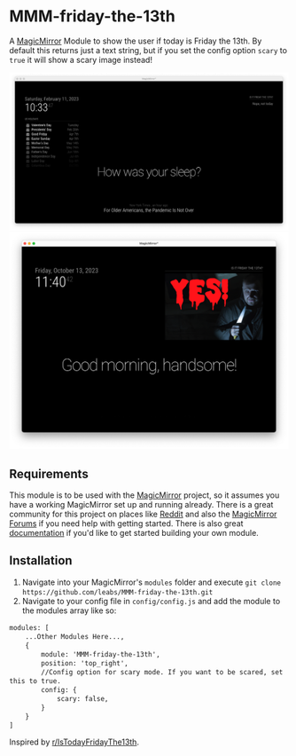 # MMM-friday-the-13th

A [MagicMirror](https://github.com/MichMich/MagicMirror) Module to show the user if today is Friday the 13th. By default this returns just a text string, but if you set the config option `scary` to `true` it will show a scary image instead!

![MMM-friday-the-13th module screenshot](screenshot/no.png)
![MMM-friday-the-13th module screenshot Scrazy option!](screenshot/scary.png)

## Requirements

This module is to be used with the [MagicMirror](https://github.com/MichMich/MagicMirror) project, so it assumes you have a working MagicMirror set up and running already. There is a great community for this project on places like [Reddit](https://www.reddit.com/r/MagicMirror/) and also the [MagicMirror Forums](https://forum.magicmirror.builders/) if you need help with getting started. There is also great [documentation](https://magicmirror.builders/) if you'd like to get started building your own module.

## Installation

1. Navigate into your MagicMirror's `modules` folder and execute `git clone https://github.com/leabs/MMM-friday-the-13th.git`
2. Navigate to your config file in `config/config.js` and add the module to the modules array like so:

```
modules: [
	...Other Modules Here...,
	{
		module: 'MMM-friday-the-13th',
		position: 'top_right',
		//Config option for scary mode. If you want to be scared, set this to true.
		config: {
			scary: false,
		}
	}
]
```

Inspired by [r/IsTodayFridayThe13th](https://www.reddit.com/r/IsTodayFridayThe13th).
